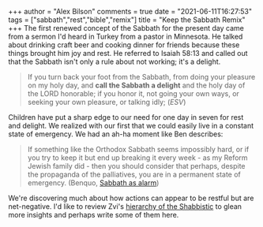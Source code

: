+++
author = "Alex Bilson"
comments = true
date = "2021-06-11T16:27:53"
tags = ["sabbath","rest","bible","remix"]
title = "Keep the Sabbath Remix"
+++
The first renewed concept of the Sabbath for the present day came from a sermon I'd heard in Turkey from a pastor in Minnesota. He talked about drinking craft beer and cooking dinner for friends because these things brought him joy and rest. He referred to Isaiah 58:13 and called out that the Sabbath isn't only a rule about not working; it's a delight.

> If you turn back your foot from the Sabbath, from doing your pleasure on my holy day, and **call the Sabbath a delight** and the holy day of the LORD honorable; if you honor it, not going your own ways, or seeking your own pleasure, or talking idly; (_ESV_)

Children have put a sharp edge to our need for one day in seven for rest and delight. We realized with our first that we could easily live in a constant state of emergency. We had an ah-ha moment like Ben describes:

> If something like the Orthodox Sabbath seems impossibly hard, or if you try to keep it but end up breaking it every week - as my Reform Jewish family did - then you should consider that perhaps, despite the propaganda of the palliatives, you are in a permanent state of emergency. (Benquo, [Sabbath as alarm](https://www.lesswrong.com/s/HXkpm9b8o964jbQ89/p/p7hW7E3fHF3PDzErk))

We're discovering much about how actions can appear to be restful but are net-negative. I'd like to review Zvi's [hierarchy of the Shabbistic](https://www.lesswrong.com/s/HXkpm9b8o964jbQ89/p/ZoCitBiBv97WEWpX5) to glean more insights and perhaps write some of them here.
    